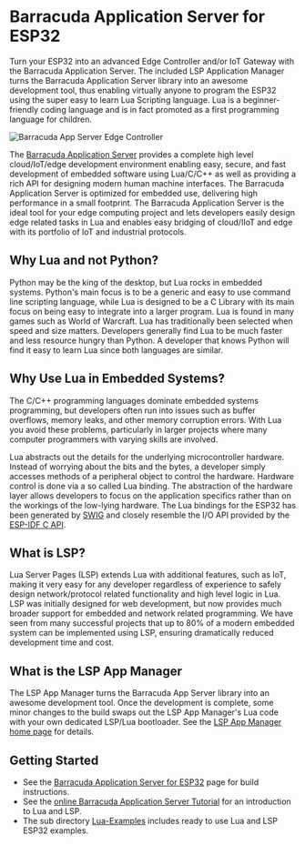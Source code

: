 # Barracuda Application Server for ESP32

Turn your ESP32 into an advanced Edge Controller and/or IoT Gateway with the Barracuda Application Server. The included LSP Application Manager turns the Barracuda Application Server library into an awesome development tool, thus enabling virtually anyone to program the ESP32 using the super easy to learn Lua Scripting language. Lua is a beginner-friendly coding language and is in fact promoted as a first programming language for children.

![Barracuda App Server Edge Controller](https://realtimelogic.com/images/Edge-Controller.png)

The [Barracuda Application Server](https://realtimelogic.com/products/barracuda-application-server/) provides a complete high level cloud/IoT/edge development environment enabling easy, secure, and fast development of embedded software using Lua/C/C++ as well as providing a rich API for designing modern human machine interfaces. The Barracuda Application Server is optimized for embedded use, delivering high performance in a small footprint. The Barracuda Application Server is the ideal tool for your edge computing project and lets developers easily design edge related tasks in Lua and enables easy bridging of cloud/IIoT and edge with its portfolio of IoT and industrial protocols.

## Why Lua and not Python?

Python may be the king of the desktop, but Lua rocks in embedded systems. Python's main focus is to be a generic and easy to use command line scripting language, while Lua is designed to be a C Library with its main focus on being easy to integrate into a larger program. Lua is found in many games such as World of Warcraft. Lua has traditionally been selected when speed and size matters. Developers generally find Lua to be much faster and less resource hungry than Python. A developer that knows Python will find it easy to learn Lua since both languages are similar.

## Why Use Lua in Embedded Systems?

The C/C++ programming languages dominate embedded systems programming, but developers often run into issues such as buffer overflows, memory leaks, and other memory corruption errors. With Lua you avoid these problems, particularly in larger projects where many computer programmers with varying skills are involved.

Lua abstracts out the details for the underlying microcontroller hardware. Instead of worrying about the bits and the bytes, a developer simply accesses methods of a peripheral object to control the hardware. Hardware control is done via a so called Lua binding. The abstraction of the hardware layer allows developers to focus on the application specifics rather than on the workings of the low-lying hardware. The Lua bindings for the ESP32 has been generated by [SWIG](http://www.swig.org/Doc4.0/Lua.html#Lua) and closely resemble the I/O API provided by the [ESP-IDF C API](https://docs.espressif.com/projects/esp-idf/en/latest/api-reference/index.html).

## What is LSP?

Lua Server Pages (LSP) extends Lua with additional features, such as IoT, making it very easy for any developer regardless of experience to safely design network/protocol related functionality and high level logic in Lua. LSP was initially designed for web development, but now provides much broader support for embedded and network related programming. We have seen from many successful projects that up to 80% of a modern embedded system can be implemented using LSP, ensuring dramatically reduced development time and cost.

## What is the LSP App Manager

The LSP App Manager turns the Barracuda App Server library into an awesome development tool. Once the development is complete, some minor changes to the build swaps out the LSP App Manager's Lua code with your own dedicated LSP/Lua bootloader. See the [LSP App Manager home page](https://realtimelogic.com/ba/?url=lspappmgr/readme.html) for details.

## Getting Started

* See the [Barracuda Application Server for ESP32](https://realtimelogic.com/downloads/bas/ESP32/) page for build instructions.
* See the [online Barracuda Application Server Tutorial](https://embedded-app-server.info/) for an introduction to Lua and LSP.
* The sub directory [Lua-Examples](Lua-Examples/README.md) includes ready to use Lua and LSP ESP32 examples.
